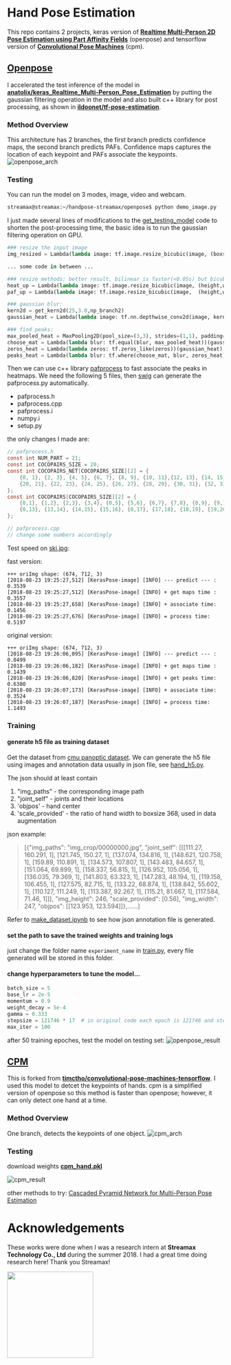 # Hand Pose Estimation

This repo contains 2 projects, keras version of [**Realtime Multi-Person 2D Pose Estimation using Part Affinity Fields**](https://arxiv.org/abs/1611.08050) (openpose) and tensorflow version of [**Convolutional Pose Machines**](https://arxiv.org/abs/1602.00134) (cpm).

## [Openpose](https://github.com/CMU-Perceptual-Computing-Lab/openpose)
I accelerated the test inference of the model in [**anatolix/keras_Realtime_Multi-Person_Pose_Estimation**](https://github.com/anatolix/keras_Realtime_Multi-Person_Pose_Estimation) by putting the gaussian filtering operation in the model and also built c++ library for post processing, as shown in [**ildoonet/tf-pose-estimation**](https://github.com/ildoonet/tf-pose-estimation).

### Method Overview
This architecture has 2 branches, the first branch predicts confidence maps, the second branch predicts PAFs. Confidence maps captures the location of each keypoint and PAFs associate the keypoints.
![openpose_arch](./docs/openpose_overview.png)

### Testing
You can run the model on 3 modes, image, video and webcam.
```bash
streamax@streamax:~/handpose-streamax/openpose$ python demo_image.py
```

I just made several lines of modifications to the [get_testing_model](https://github.com/anatolix/keras_Realtime_Multi-Person_Pose_Estimation/blob/new-generation/model.py) code to shorten the post-processing time, the basic idea is to run the gaussian filtering operation on GPU.

```python
### resize the input image
img_resized = Lambda(lambda image: tf.image.resize_bicubic(image, (boxsize,boxsize), align_corners=True))(img_input)

... some code in between ...

### resize methods: better result, bilinear is faster(<0.05s) but bicubic is smoother(>0.06s)
heat_up = Lambda(lambda image: tf.image.resize_bicubic(image, (height,width), align_corners=True, name='upsample_heatmat'))(stageT_branch2_out)
paf_up = Lambda(lambda image: tf.image.resize_bicubic(image,  (height,width), align_corners=True, name='upsample_pafmat'))(stageT_branch1_out)

### gaussian blur: 
kern2d = get_kern2d(25,3.0,np_branch2)
gaussian_heat = Lambda(lambda image: tf.nn.depthwise_conv2d(image, kern2d, [1, 1, 1, 1], padding='SAME'))(heat_up)

### find peaks:
max_pooled_heat = MaxPooling2D(pool_size=(3,3), strides=(1,1), padding='same', data_format='channels_last')(gaussian_heat)
choose_mat = Lambda(lambda blur: tf.equal(blur, max_pooled_heat))(gaussian_heat)
zeros_heat = Lambda(lambda zeros: tf.zeros_like(zeros))(gaussian_heat)
peaks_heat = Lambda(lambda blur: tf.where(choose_mat, blur, zeros_heat))(gaussian_heat)
```

Then we can use c++ library [pafprocess](https://github.com/ildoonet/tf-pose-estimation/tree/master/tf_pose/pafprocess) to fast associate the peaks in heatmaps. 
We need the following 5 files, then [swig](http://www.swig.org/) can generate the pafprocess.py automatically.

- pafprocess.h
- pafprocess.cpp
- pafprocess.i
- numpy.i
- setup.py

the only changes I made are:

 
```c
// pafprocess.h
const int NUM_PART = 21;
const int COCOPAIRS_SIZE = 20;
const int COCOPAIRS_NET[COCOPAIRS_SIZE][2] = {
    {0, 1}, {2, 3}, {4, 5}, {6, 7}, {8, 9}, {10, 11},{12, 13}, {14, 15}, {16, 17}, {18, 19}, 
    {20, 21}, {22, 23}, {24, 25}, {26, 27}, {28, 29}, {30, 31}, {32, 33}, {34, 35}, {36, 37}, {38,39}
};
const int COCOPAIRS[COCOPAIRS_SIZE][2] = {
    {0,1}, {1,2}, {2,3}, {3,4}, {0,5}, {5,6}, {6,7}, {7,8}, {0,9}, {9,10}, {10,11}, {11,12},
    {0,13}, {13,14}, {14,15}, {15,16}, {0,17}, {17,18}, {18,19}, {19,20}
};

// pafprocess.cpp
// change some numbers accordingly
```

Test speed on [ski.jpg](https://github.com/ZheC/Realtime_Multi-Person_Pose_Estimation/blob/master/testing/sample_image/ski.jpg):

fast version:
```
+++ oriImg shape: (674, 712, 3)
[2018-08-23 19:25:27,512] [KerasPose-image] [INFO] --- predict --- : 0.3539
[2018-08-23 19:25:27,512] [KerasPose-image] [INFO] + get maps time : 0.3557
[2018-08-23 19:25:27,658] [KerasPose-image] [INFO] + associate time: 0.1456
[2018-08-23 19:25:27,676] [KerasPose-image] [INFO] = process time: 0.5197
```

original version:
```
+++ oriImg shape: (674, 712, 3)
[2018-08-23 19:26:06,095] [KerasPose-image] [INFO] --- predict --- : 0.0499
[2018-08-23 19:26:06,182] [KerasPose-image] [INFO] + get maps time : 0.1439
[2018-08-23 19:26:06,820] [KerasPose-image] [INFO] + get peaks time: 0.6380
[2018-08-23 19:26:07,173] [KerasPose-image] [INFO] + associate time: 0.3524
[2018-08-23 19:26:07,187] [KerasPose-image] [INFO] = process time: 1.1493
```

### Training

#### generate h5 file as training dataset
Get the dataset from [cmu panoptic dataset](http://domedb.perception.cs.cmu.edu/handdb.html). We can generate the h5 file using images and annotation data usually in json file, see [hand_h5.py](./openpose/training/hand_h5.py).

The json should at least contain
1. "img_paths" - the corresponding image path
2. "joint_self" - joints and their locations
3. 'objpos' - hand center 
4. 'scale_provided' - the ratio of hand width to boxsize 368, used in data augmentation

json example:

>[{"img_paths": "img_crop/00000000.jpg", "joint_self": [[[111.27, 160.291, 1], [121.745, 150.27, 1], [137.074, 134.816, 1], [148.621, 120.758, 1], [159.89, 110.891, 1], [134.573, 107.807, 1], [143.483, 84.657, 1], [151.064, 69.899, 1], [158.337, 56.815, 1], [126.952, 105.056, 1], [136.035, 79.369, 1], [141.803, 63.323, 1], [147.283, 48.194, 1], [119.158, 106.455, 1], [127.575, 82.715, 1], [133.22, 68.874, 1], [138.842, 55.602, 1], [110.127, 111.249, 1], [113.387, 92.267, 1], [115.21, 81.667, 1], [117.584, 71.46, 1]]], "img_height": 246, "scale_provided": [0.56], "img_width": 247, "objpos": [[123.953, 123.594]]},......]

Refer to [make_dataset.ipynb](./dataset/make_dataset.ipynb) to see how json annotation file is generated.

#### set the path to save the trained weights and training logs
just change the folder name `experiment_name` in [train.py](./openpose/training/train.py), every file generated will be stored in this folder.

#### change hyperparameters to tune the model...
```python
batch_size = 5
base_lr = 2e-5
momentum = 0.9
weight_decay = 5e-4
gamma = 0.333
stepsize = 121746 * 17  # in original code each epoch is 121746 and step change is on 17th epoch
max_iter = 100
```


after 50 training epoches, test the model on testing set:
![openpose_result](./docs/o_result.jpg)


## [CPM](https://github.com/shihenw/convolutional-pose-machines-release)
This is forked from [**timctho/convolutional-pose-machines-tensorflow**](https://github.com/timctho/convolutional-pose-machines-tensorflow). I used this model to detcet the keypoints of hands. cpm is a simplified version of openpose so this method is faster than openpose; however, it can only detect one hand at a time.

### Method Overview
One branch, detects the keypoints of one object.
![cpm_arch](./docs/cpm_overview.png)

### Testing
download weights [**cpm_hand.pkl**](https://drive.google.com/open?id=0Bx1hAYkcBwqnSU9lSm5Ya3B1VTg)

![cpm_result](./docs/c_result.png)


other methods to try: [Cascaded Pyramid Network for Multi-Person Pose Estimation](https://arxiv.org/abs/1711.07319)


# Acknowledgements
These works were done when I was a research intern at **Streamax Technology Co., Ltd** during the summer 2018. I had a great time doing research here! Thank you Streamax!

<a href="http://www.streamax.com/" rel="Streamax"><img src="https://00.rc.xiniu.com/g1/M00/16/EB/CgAGS1cjIfqABp9NAABPtHv9bZ8265.png" width="200" height="200" /></a>